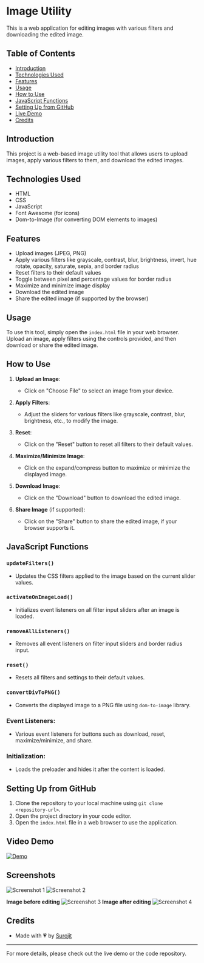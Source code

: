 # Image Utility

This is a web application for editing images with various filters and downloading the edited image.

## Table of Contents
- [Introduction](#introduction)
- [Technologies Used](#technologies-used)
- [Features](#features)
- [Usage](#usage)
- [How to Use](#how-to-use)
- [JavaScript Functions](#javascript-functions)
- [Setting Up from GitHub](#setting-up-from-github)
- [Live Demo](#live-demo)
- [Credits](#credits)

## Introduction
This project is a web-based image utility tool that allows users to upload images, apply various filters to them, and download the edited images.

## Technologies Used
- HTML
- CSS
- JavaScript
- Font Awesome (for icons)
- Dom-to-Image (for converting DOM elements to images)

## Features
- Upload images (JPEG, PNG)
- Apply various filters like grayscale, contrast, blur, brightness, invert, hue rotate, opacity, saturate, sepia, and border radius
- Reset filters to their default values
- Toggle between pixel and percentage values for border radius
- Maximize and minimize image display
- Download the edited image
- Share the edited image (if supported by the browser)

## Usage
To use this tool, simply open the `index.html` file in your web browser. Upload an image, apply filters using the controls provided, and then download or share the edited image.

## How to Use
1. **Upload an Image**:
   - Click on "Choose File" to select an image from your device.
   
2. **Apply Filters**:
   - Adjust the sliders for various filters like grayscale, contrast, blur, brightness, etc., to modify the image.

3. **Reset**:
   - Click on the "Reset" button to reset all filters to their default values.

4. **Maximize/Minimize Image**:
   - Click on the expand/compress button to maximize or minimize the displayed image.

5. **Download Image**:
   - Click on the "Download" button to download the edited image.

6. **Share Image** (if supported):
   - Click on the "Share" button to share the edited image, if your browser supports it.

## JavaScript Functions

### `updateFilters()`
- Updates the CSS filters applied to the image based on the current slider values.

### `activateOnImageLoad()`
- Initializes event listeners on all filter input sliders after an image is loaded.

### `removeAllListeners()`
- Removes all event listeners on filter input sliders and border radius input.

### `reset()`
- Resets all filters and settings to their default values.

### `convertDivToPNG()`
- Converts the displayed image to a PNG file using `dom-to-image` library.

### Event Listeners:
- Various event listeners for buttons such as download, reset, maximize/minimize, and share.

### Initialization:
- Loads the preloader and hides it after the content is loaded.
  
## Setting Up from GitHub
1. Clone the repository to your local machine using `git clone <repository-url>`.
2. Open the project directory in your code editor.
3. Open the `index.html` file in a web browser to use the application.

## Video Demo
[![Demo](./images/yt.png)](https://youtu.be/OYTu9h1bgHg?si=_CggTfLTl-PVZ_u0)

## Screenshots
![Screenshot 1](./images/demo1.png)
![Screenshot 2](./images/demo2.png)

**Image before editing**
![Screenshot 3](./images/original.jpg)
**Image after editing**
![Screenshot 4](./images/edited.png)


## Credits
- Made with 💗 by [Surojit](https://mondalsurojit.github.io/Surojit/)

---

For more details, please check out the live demo or the code repository.
